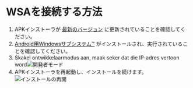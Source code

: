 # WSAを接続する方法
1. APKインストーラが [ 最新のバージョン](https://www.microsoft.com/store/productId/9P2JFQ43FPPG "APK Installer") に更新されていることを確認してください。
2. [Android用Windowsサブシステム™](https://www.microsoft.com/store/productId/9P3395VX91NR) がインストールされ、実行されていることを確認してください。
3. Skakel ontwikkelaarmodus aan, maak seker dat die IP-adres vertoon word![開発者モード](https://raw.githubusercontent.com/Paving-Base/APK-Installer/screenshots/Documents/Tutorials/How%20To%20Connect%20WSA/Images/Snipaste_2022-10-02_19-02-09.png)
4. APKインストーラを再起動し、インストールを続けます。![インストールの再開](https://raw.githubusercontent.com/Paving-Base/APK-Installer/screenshots/Documents/Tutorials/How%20To%20Connect%20WSA/Images/Snipaste_2022-10-02_17-34-04.png)
